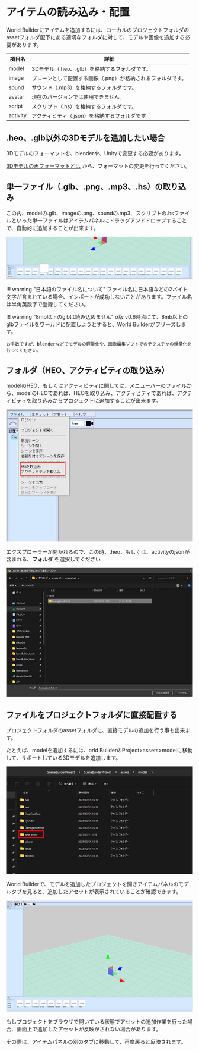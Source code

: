 # アイテムの読み込み・配置

World Builderにアイテムを追加するには、ローカルのプロジェクトフォルダのassetフォルダ配下にある適切なフォルダに対して、モデルや画像を追加する必要があります。

| 項目名 | 詳細 |
|----|----|
| model | 3Dモデル（.heo、.glb）を格納するフォルダです。|
| image | プレーンとして配置する画像（.png）が格納されるフォルダです。|
| sound | サウンド（.mp3）を格納するフォルダです。|
| avatar | 現在のバージョンでは使用できません。|
| script | スクリプト（.hs）を格納するフォルダです。 |
| activity| アクティビティ（.json）を格納するフォルダです。 |

## .heo、.glb以外の3Dモデルを追加したい場合
3Dモデルのフォーマットを、blenderや、Unityで変更する必要があります。

[3Dモデルの再フォーマットとは](Reformatting3DModels/WhatIsReformatting3DModels.ja.md) から、フォーマットの変更を行ってください。


## 単一ファイル（.glb、.png、.mp3、.hs）の取り込み
この内、modelの.glb、imageの.png、soundの.mp3、スクリプトの.hsファイルといった単一ファイルはアイテムパネルにドラッグアンドドロップすることで、自動的に追加することが出来ます。

![ImportItems_1](img/ImportItems_1.jpg)

!!! warning "日本語のファイル名について"
    ファイル名に日本語などの2バイト文字が含まれている場合、インポートが成功しないことがあります。ファイル名は半角英数字で登録してください。

!!! warning "8mb以上のglbは読み込めません"
    α版 v0.6時点にて、8mb以上のglbファイルをワールドに配置しようとすると、World Builderがフリーズします。
    
    お手数ですが、blenderなどでモデルの軽量化や、画像編集ソフトでのテクスチャの軽量化を行ってください。

## フォルダ（HEO、アクティビティの取り込み）
modelのHEO、もしくはアクティビティに関しては、メニューバーのファイルから、modelのHEOであれば、HEOを取り込み、アクティビティであれば、アクティビティを取り込みからプロジェクトに追加することが出来ます。

![ImportItems_2](img/ImportItems_2.jpg)

エクスプローラーが開かれるので、この時、.heo、もしくは、activityのjsonが含まれる、**フォルダ** を選択してください

![ImportItems_3](img/ImportItems_3.jpg)

## ファイルをプロジェクトフォルダに直接配置する

プロジェクトフォルダのassetフォルダに、直接モデルの追加を行う事も出来ます。

たとえば、modelを追加するには、orld BuilderのProject>assets>modelに移動して、サポートしている3Dモデルを追加します。

![ImportItems_4](img/ImportItems_4.jpg)

World Builderで、モデルを追加したプロジェクトを開きアイテムパネルのモデルタブを見ると、追加したアセットが表示されていることが確認できます。

![ImportItems_5](img/ImportItems_5.jpg)

もしプロジェクトをブラウザで開いている状態でアセットの追加作業を行った場合、画面上で追加したアセットが反映がされない場合があります。

その際は、アイテムパネルの別のタブに移動して、再度戻ると反映されます。
